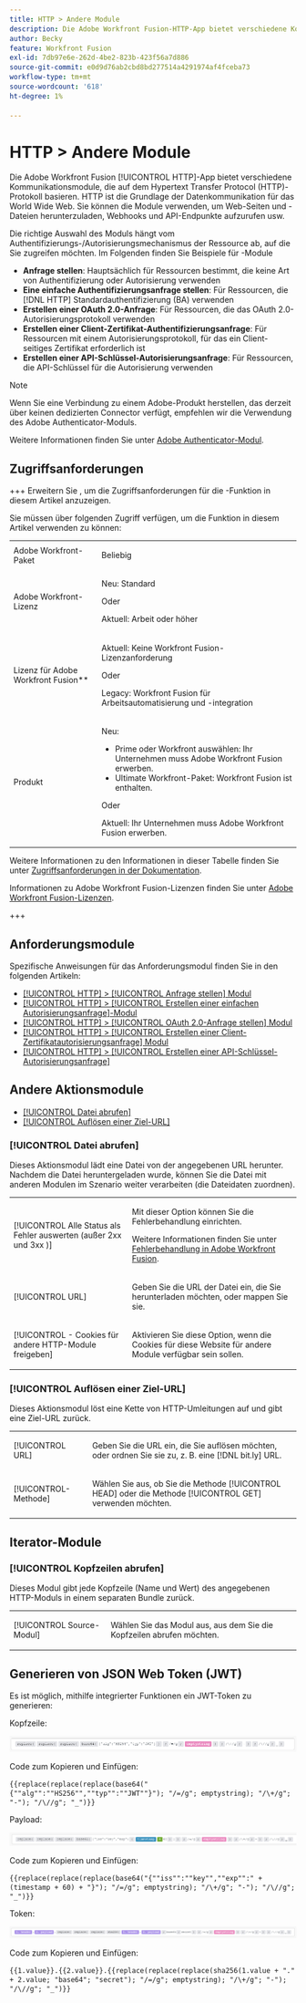 ```yaml
---
title: HTTP > Andere Module
description: Die Adobe Workfront Fusion-HTTP-App bietet verschiedene Kommunikationsmodule, die auf dem Hypertext Transfer Protocol (HTTP)-Protokoll basieren. HTTP ist die Grundlage der Datenkommunikation für das World Wide Web. Sie können die Module verwenden, um Web-Seiten und -Dateien herunterzuladen, Webhooks und API-Endpunkte aufzurufen usw.
author: Becky
feature: Workfront Fusion
exl-id: 7db97e6e-262d-4be2-823b-423f56a7d886
source-git-commit: e0d9d76ab2cbd8bd277514a4291974af4fceba73
workflow-type: tm+mt
source-wordcount: '618'
ht-degree: 1%

---
```


# HTTP > Andere Module

Die Adobe Workfront Fusion [!UICONTROL HTTP]-App bietet verschiedene Kommunikationsmodule, die auf dem Hypertext Transfer Protocol (HTTP)-Protokoll basieren. HTTP ist die Grundlage der Datenkommunikation für das World Wide Web. Sie können die Module verwenden, um Web-Seiten und -Dateien herunterzuladen, Webhooks und API-Endpunkte aufzurufen usw.

Die richtige Auswahl des Moduls hängt vom Authentifizierungs-/Autorisierungsmechanismus der Ressource ab, auf die Sie zugreifen möchten. Im Folgenden finden Sie Beispiele für -Module

* **Anfrage stellen**: Hauptsächlich für Ressourcen bestimmt, die keine Art von Authentifizierung oder Autorisierung verwenden
* **Eine einfache Authentifizierungsanfrage stellen**: Für Ressourcen, die [!DNL HTTP] Standardauthentifizierung (BA) verwenden
* **Erstellen einer OAuth 2.0-Anfrage**: Für Ressourcen, die das OAuth 2.0-Autorisierungsprotokoll verwenden
* **Erstellen einer Client-Zertifikat-Authentifizierungsanfrage**: Für Ressourcen mit einem Autorisierungsprotokoll, für das ein Client-seitiges Zertifikat erforderlich ist
* **Erstellen einer API-Schlüssel-Autorisierungsanfrage**: Für Ressourcen, die API-Schlüssel für die Autorisierung verwenden

>[!NOTE]
>
>Wenn Sie eine Verbindung zu einem Adobe-Produkt herstellen, das derzeit über keinen dedizierten Connector verfügt, empfehlen wir die Verwendung des Adobe Authenticator-Moduls.
>
>Weitere Informationen finden Sie unter [Adobe Authenticator-Modul](/help/workfront-fusion/references/apps-and-modules/adobe-connectors/adobe-authenticator-modules.md).

## Zugriffsanforderungen

+++ Erweitern Sie , um die Zugriffsanforderungen für die -Funktion in diesem Artikel anzuzeigen.

Sie müssen über folgenden Zugriff verfügen, um die Funktion in diesem Artikel verwenden zu können:

<table style="table-layout:auto">
 <col> 
 <col> 
 <tbody> 
  <tr> 
   <td role="rowheader">Adobe Workfront-Paket</td> 
   <td> <p>Beliebig</p> </td> 
  </tr> 
  <tr data-mc-conditions=""> 
   <td role="rowheader">Adobe Workfront-Lizenz</td> 
   <td> <p>Neu: Standard</p><p>Oder</p><p>Aktuell: Arbeit oder höher</p> </td> 
  </tr> 
  <tr> 
   <td role="rowheader">Lizenz für Adobe Workfront Fusion**</td> 
   <td>
   <p>Aktuell: Keine Workfront Fusion-Lizenzanforderung</p>
   <p>Oder</p>
   <p>Legacy: Workfront Fusion für Arbeitsautomatisierung und -integration </p>
   </td> 
  </tr> 
  <tr> 
   <td role="rowheader">Produkt</td> 
   <td>
   <p>Neu:</p> <ul><li>Prime oder Workfront auswählen: Ihr Unternehmen muss Adobe Workfront Fusion erwerben.</li><li>Ultimate Workfront-Paket: Workfront Fusion ist enthalten.</li></ul>
   <p>Oder</p>
   <p>Aktuell: Ihr Unternehmen muss Adobe Workfront Fusion erwerben.</p>
   </td> 
  </tr>
 </tbody> 
</table>

Weitere Informationen zu den Informationen in dieser Tabelle finden Sie unter [Zugriffsanforderungen in der Dokumentation](/help/workfront-fusion/references/licenses-and-roles/access-level-requirements-in-documentation.md).

Informationen zu Adobe Workfront Fusion-Lizenzen finden Sie unter [Adobe Workfront Fusion-Lizenzen](/help/workfront-fusion/set-up-and-manage-workfront-fusion/licensing-operations-overview/license-automation-vs-integration.md).

+++

## Anforderungsmodule

Spezifische Anweisungen für das Anforderungsmodul finden Sie in den folgenden Artikeln:

* [[!UICONTROL HTTP] > [!UICONTROL Anfrage stellen] Modul](/help/workfront-fusion/references/apps-and-modules/universal-connectors/http-module-make-a-request.md)
* [[!UICONTROL HTTP] > [!UICONTROL Erstellen einer einfachen Autorisierungsanfrage]-Modul](/help/workfront-fusion/references/apps-and-modules/universal-connectors/http-module-make-a-basic-auth-request.md)
* [[!UICONTROL HTTP] > [!UICONTROL OAuth 2.0-Anfrage stellen] Modul](/help/workfront-fusion/references/apps-and-modules/universal-connectors/http-module-make-an-oauth-2-request.md)
* [[!UICONTROL HTTP] > [!UICONTROL Erstellen einer Client-Zertifikatautorisierungsanfrage] Modul](/help/workfront-fusion/references/apps-and-modules/universal-connectors/http-module-make-a-client-cert-auth-request.md)
* [[!UICONTROL HTTP] > [!UICONTROL Erstellen einer API-Schlüssel-Autorisierungsanfrage]](/help/workfront-fusion/references/apps-and-modules/universal-connectors/http-module-make-an-api-key-auth-request.md)

## Andere Aktionsmodule

* [[!UICONTROL Datei abrufen]](#get-a-file)
* [[!UICONTROL Auflösen einer Ziel-URL]](#resolve-a-target-url)

### [!UICONTROL Datei abrufen]

Dieses Aktionsmodul lädt eine Datei von der angegebenen URL herunter. Nachdem die Datei heruntergeladen wurde, können Sie die Datei mit anderen Modulen im Szenario weiter verarbeiten (die Dateidaten zuordnen).

<table style="table-layout:auto"> 
 <col> 
 <col> 
 <tbody> 
  <tr> 
   <td role="rowheader">[!UICONTROL Alle Status als Fehler auswerten (außer 2xx und 3xx )] </td> 
   <td> <p>Mit dieser Option können Sie die Fehlerbehandlung einrichten.</p> <p>Weitere Informationen finden Sie unter <a href="/help/workfront-fusion/create-scenarios/config-error-handling/error-handling.md" class="MCXref xref">Fehlerbehandlung in Adobe Workfront Fusion</a>.</p> </td> 
  </tr> 
  <tr> 
   <td role="rowheader">[!UICONTROL URL] </td> 
   <td> <p>Geben Sie die URL der Datei ein, die Sie herunterladen möchten, oder mappen Sie sie. </p> </td> 
  </tr> 
  <tr> 
   <td role="rowheader">[!UICONTROL - Cookies für andere HTTP-Module freigeben] </td> 
   <td> <p>Aktivieren Sie diese Option, wenn die Cookies für diese Website für andere Module verfügbar sein sollen. </p> </td> 
  </tr> 
 </tbody> 
</table>

### [!UICONTROL Auflösen einer Ziel-URL]

Dieses Aktionsmodul löst eine Kette von HTTP-Umleitungen auf und gibt eine Ziel-URL zurück.

<table style="table-layout:auto"> 
 <col> 
 <col> 
 <tbody> 
  <tr> 
   <td role="rowheader">[!UICONTROL URL] </td> 
   <td> <p>Geben Sie die URL ein, die Sie auflösen möchten, oder ordnen Sie sie zu, z. B. eine [!DNL bit.ly] URL.</p> </td> 
  </tr> 
  <tr> 
   <td role="rowheader">[!UICONTROL-Methode] </td> 
   <td> <p>Wählen Sie aus, ob Sie die Methode [!UICONTROL HEAD] oder die Methode [!UICONTROL GET] verwenden möchten.</p> </td> 
  </tr> 
 </tbody> 
</table>

## Iterator-Module

### [!UICONTROL Kopfzeilen abrufen]

Dieses Modul gibt jede Kopfzeile (Name und Wert) des angegebenen HTTP-Moduls in einem separaten Bundle zurück.

<table style="table-layout:auto"> 
 <col> 
 <col> 
 <tbody> 
  <tr> 
   <td role="rowheader">[!UICONTROL Source-Modul]</td> 
   <td> <p> Wählen Sie das Modul aus, aus dem Sie die Kopfzeilen abrufen möchten.</p> </td> 
  </tr> 
 </tbody> 
</table>

## Generieren von JSON Web Token (JWT)

Es ist möglich, mithilfe integrierter Funktionen ein JWT-Token zu generieren:

Kopfzeile:

![JWT-Header](/help/workfront-fusion/references/apps-and-modules/assets/jwt-header-350x19.png)

Code zum Kopieren und Einfügen:

```
{{replace(replace(replace(base64("{""alg"":""HS256"",""typ"":""JWT""}"); "/=/g"; emptystring); "/\+/g"; "-"); "/\//g"; "_")}}
```

Payload:

![JWT-Payload](/help/workfront-fusion/references/apps-and-modules/assets/jwt-payload-350x17.png)

Code zum Kopieren und Einfügen:

```
{{replace(replace(replace(base64("{""iss"":""key"",""exp"":" + (timestamp + 60) + "}"); "/=/g"; emptystring); "/\+/g"; "-"); "/\//g"; "_")}}
```

Token:

![JWT-Token](/help/workfront-fusion/references/apps-and-modules/assets/jwt-token-350x15.png)

Code zum Kopieren und Einfügen:

```
{{1.value}}.{{2.value}}.{{replace(replace(replace(sha256(1.value + "." + 2.value; "base64"; "secret"); "/=/g"; emptystring); "/\+/g"; "-"); "/\//g"; "_")}}
```

